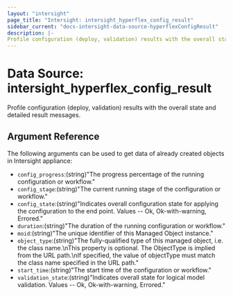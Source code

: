 ```yaml
---
layout: "intersight"
page_title: "Intersight: intersight_hyperflex_config_result"
sidebar_current: "docs-intersight-data-source-hyperflexConfigResult"
description: |-
Profile configuration (deploy, validation) results with the overall state and detailed result messages.
---
```


# Data Source: intersight_hyperflex_config_result
Profile configuration (deploy, validation) results with the overall state and detailed result messages.
## Argument Reference
The following arguments can be used to get data of already created objects in Intersight appliance:
* `config_progress`:(string)"The progress percentage of the running configuration or workflow."
* `config_stage`:(string)"The current running stage of the configuration or workflow."
* `config_state`:(string)"Indicates overall configuration state for applying the configuration to the end point. Values  -- Ok, Ok-with-warning, Errored."
* `duration`:(string)"The duration of the running configuration or workflow."
* `moid`:(string)"The unique identifier of this Managed Object instance."
* `object_type`:(string)"The fully-qualified type of this managed object, i.e. the class name.\nThis property is optional. The ObjectType is implied from the URL path.\nIf specified, the value of objectType must match the class name specified in the URL path."
* `start_time`:(string)"The start time of the configuration or workflow."
* `validation_state`:(string)"Indicates overall state for logical model validation. Values  -- Ok, Ok-with-warning, Errored."

